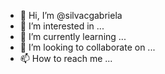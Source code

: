 - 👋 Hi, I’m @silvacgabriela
- 👀 I’m interested in ...
- 🌱 I’m currently learning ...
- 💞️ I’m looking to collaborate on ...
- 📫 How to reach me ...

<!---
silvacgabriela/silvacgabriela is a ✨ special ✨ repository because its `README.md` (this file) appears on your GitHub profile.
You can click the Preview link to take a look at your changes.
--->
